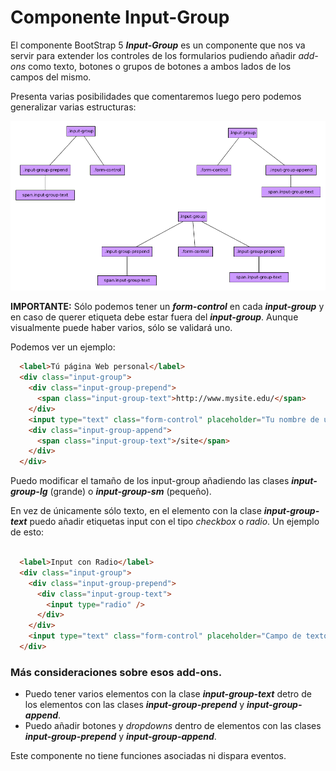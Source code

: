 
# Componente Input-Group

El componente BootStrap 5 ***Input-Group*** es un componente que nos va servir para extender los controles de los formularios pudiendo añadir *add-ons* como texto, botones o grupos de botones a ambos lados de los campos del mismo.

Presenta varias posibilidades que comentaremos luego pero podemos generalizar varias estructuras:

![Estructuras DOM input-group](input-group_DOM.png)


**IMPORTANTE:** Sólo podemos tener un ***form-control*** en cada ***input-group*** y en caso de querer etiqueta debe estar fuera del ***input-group***. Aunque visualmente puede haber varios, sólo se validará uno.

Podemos ver un ejemplo:

```html
  <label>Tú página Web personal</label>
  <div class="input-group">
    <div class="input-group-prepend">
      <span class="input-group-text">http://www.mysite.edu/</span>
    </div>
    <input type="text" class="form-control" placeholder="Tu nombre de usuario">
    <div class="input-group-append">
      <span class="input-group-text">/site</span>
    </div>
  </div>
```

Puedo modificar el tamaño de los input-group añadiendo las clases ***input-group-lg*** (grande) o ***input-group-sm*** (pequeño).

En vez de únicamente sólo texto, en el elemento con la clase ***input-group-text*** puedo añadir etiquetas input con el tipo *checkbox* o *radio*. Un ejemplo de esto:

```html

  <label>Input con Radio</label>
  <div class="input-group">
    <div class="input-group-prepend">
      <div class="input-group-text">
        <input type="radio" />
      </div>
    </div>
    <input type="text" class="form-control" placeholder="Campo de texto asociado al radio">    
  </div>

```

### Más consideraciones sobre esos add-ons.

* Puedo tener varios elementos con la clase ***input-group-text*** detro de los elementos con las clases ***input-group-prepend*** y ***input-group-append***.
* Puedo añadir botones y *dropdowns* dentro de elementos con las clases ***input-group-prepend*** y ***input-group-append***.


Este componente no tiene funciones asociadas ni dispara eventos.
